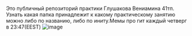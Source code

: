 Это публичный репозиторий практики Глушакова Вениамина 41тп. Узнать какая папка принадлежит к какому практическому занятию можно либо по названию, либо по иниту.Мемы про гит каждый четверг в 23:47(EEST)
![image](https://github.com/user-attachments/assets/ab7db01a-6280-4ead-976d-0b7894f8e126)
